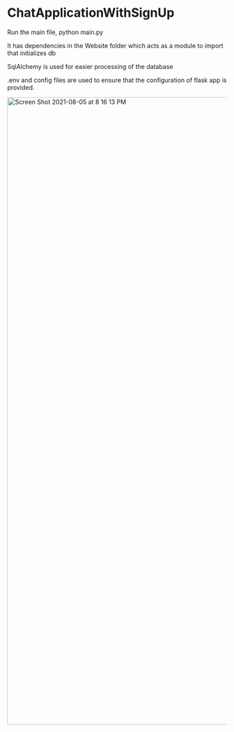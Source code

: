 # ChatApplicationWithSignUp

Run the main file, python main.py

It has dependencies in the Website folder which acts as a module to import that initializes db

SqlAlchemy is used for easier processing of the database

.env and config files are used to ensure that the configuration of flask app is provided. 

<img width="1440" alt="Screen Shot 2021-08-05 at 8 16 13 PM" src="https://user-images.githubusercontent.com/86701999/128370213-3bf92142-c329-4537-a7ec-572274d8f9a5.png">
